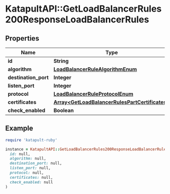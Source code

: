 # KatapultAPI::GetLoadBalancerRules200ResponseLoadBalancerRules

## Properties

| Name | Type | Description | Notes |
| ---- | ---- | ----------- | ----- |
| **id** | **String** |  | [optional] |
| **algorithm** | [**LoadBalancerRuleAlgorithmEnum**](LoadBalancerRuleAlgorithmEnum.md) |  | [optional] |
| **destination_port** | **Integer** |  | [optional] |
| **listen_port** | **Integer** |  | [optional] |
| **protocol** | [**LoadBalancerRuleProtocolEnum**](LoadBalancerRuleProtocolEnum.md) |  | [optional] |
| **certificates** | [**Array&lt;GetLoadBalancerRulesPartCertificates&gt;**](GetLoadBalancerRulesPartCertificates.md) |  | [optional] |
| **check_enabled** | **Boolean** |  | [optional] |

## Example

```ruby
require 'katapult-ruby'

instance = KatapultAPI::GetLoadBalancerRules200ResponseLoadBalancerRules.new(
  id: null,
  algorithm: null,
  destination_port: null,
  listen_port: null,
  protocol: null,
  certificates: null,
  check_enabled: null
)
```

